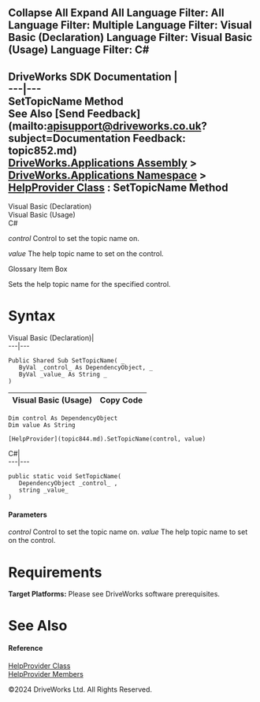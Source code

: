        

 Collapse All Expand All  Language Filter: All  Language Filter: Multiple  Language Filter: Visual Basic (Declaration) Language Filter: Visual Basic (Usage) Language Filter: C#  
---  
DriveWorks SDK Documentation  |   
---|---  
SetTopicName Method   
See Also [Send Feedback](mailto:apisupport@driveworks.co.uk?subject=Documentation Feedback: topic852.md)  
[DriveWorks.Applications Assembly](topic13.md) > [DriveWorks.Applications Namespace](topic16.md) > [HelpProvider Class](topic844.md) : SetTopicName Method  
---  
  
Visual Basic (Declaration)    
Visual Basic (Usage)    
C# 

_control_
    Control to set the topic name on.

_value_
    The help topic name to set on the control.

Glossary Item Box

Sets the help topic name for the specified control. 

# Syntax

Visual Basic (Declaration)|   
---|---  
      
    
    Public Shared Sub SetTopicName( _
       ByVal _control_ As DependencyObject, _
       ByVal _value_ As String _
    )   
  
Visual Basic (Usage)| Copy Code  
---|---  
      
    
    Dim control As DependencyObject
    Dim value As String
     
    [HelpProvider](topic844.md).SetTopicName(control, value)  
  
C#|   
---|---  
      
    
    public static void SetTopicName( 
       DependencyObject _control_ ,
       string _value_
    )  
  
#### Parameters

 _control_
    Control to set the topic name on.
_value_
    The help topic name to set on the control.

# Requirements

**Target Platforms:** Please see DriveWorks software prerequisites.

# See Also

#### Reference

[HelpProvider Class](topic844.md)   
[HelpProvider Members](topic845.md)

©2024 DriveWorks Ltd. All Rights Reserved.
